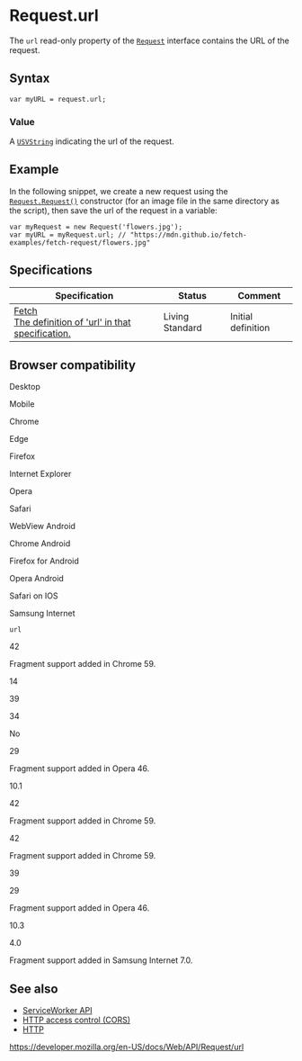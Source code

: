 Request.url
===========

The `url` read-only property of the [`Request`](../request) interface contains the URL of the request.

Syntax
------

    var myURL = request.url;

### Value

A [`USVString`](../usvstring) indicating the url of the request.

Example
-------

In the following snippet, we create a new request using the [`Request.Request()`](request) constructor (for an image file in the same directory as the script), then save the url of the request in a variable:

    var myRequest = new Request('flowers.jpg');
    var myURL = myRequest.url; // "https://mdn.github.io/fetch-examples/fetch-request/flowers.jpg"

Specifications
--------------

<table><thead><tr class="header"><th>Specification</th><th>Status</th><th>Comment</th></tr></thead><tbody><tr class="odd"><td><a href="https://fetch.spec.whatwg.org/#dom-request-url">Fetch<br />
<span class="small">The definition of 'url' in that specification.</span></a></td><td><span class="spec-living">Living Standard</span></td><td>Initial definition</td></tr></tbody></table>

Browser compatibility
---------------------

Desktop

Mobile

Chrome

Edge

Firefox

Internet Explorer

Opera

Safari

WebView Android

Chrome Android

Firefox for Android

Opera Android

Safari on IOS

Samsung Internet

`url`

42

Fragment support added in Chrome 59.

14

39

34

No

29

Fragment support added in Opera 46.

10.1

42

Fragment support added in Chrome 59.

42

Fragment support added in Chrome 59.

39

29

Fragment support added in Opera 46.

10.3

4.0

Fragment support added in Samsung Internet 7.0.

See also
--------

-   [ServiceWorker API](../service_worker_api)
-   [HTTP access control (CORS)](https://developer.mozilla.org/en-US/docs/Web/HTTP/CORS)
-   [HTTP](https://developer.mozilla.org/en-US/docs/Web/HTTP)

<a href="https://developer.mozilla.org/en-US/docs/Web/API/Request/url" class="_attribution-link">https://developer.mozilla.org/en-US/docs/Web/API/Request/url</a>
